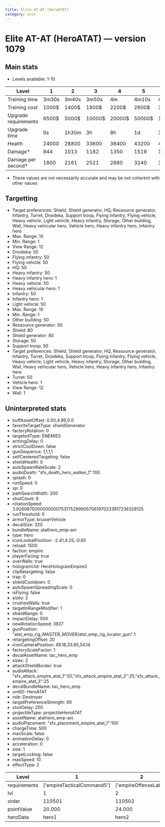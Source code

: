 ```yaml
---
title: Elite AT-AT (HeroATAT)
category: unit
---
```


# Elite AT-AT (HeroATAT) — version 1079

## Main stats

  * Levels available: 1-10

|Level               |1    |2    |3     |4     |5     |6      |7      |8      |9       |10      |
|--------------------|-----|-----|------|------|------|-------|-------|-------|--------|--------|
|Training time       |3m30s|3m40s|3m50s |4m    |4m10s |4m20s  |4m30s  |4m40s  |4m50s   |5m      |
|Training cost       |1000$|1400$|1800$ |2200$ |2600$ |3000$  |3400$  |3800$  |4200$   |4600$   |
|Upgrade requirements|6500$|5000$|10000$|20000$|50000$|135000$|225000$|450000$|1500000$|2500000$|
|Upgrade time        |0s   |1h30m|3h    |8h    |1d    |3d     |5d     |1w     |1w3d    |2w      |
|Health              |24000|28800|33600 |38400 |43200 |48000  |52800  |57600  |62400   |72000   |
|Damage*             |844  |1013 |1182  |1350  |1519  |1688   |1857   |2025   |2194    |2532    |
|Damage per second*  |1800 |2161 |2521  |2880  |3240  |3601   |3961   |4320   |4680    |5401    |

* These values are not necessarily accurate and may be not coherent with other values

## Targetting

  * Target preferences: Shield, Shield generator, HQ, Ressource generator, Infantry, Turret, Droideka, Support troop, Flying infantry, Flying vehicle, Heavy vehicle, Light vehicle, Heavy infantry, Storage, Other building, Wall, Heavy vehicular hero, Vehicle hero, Heavy infantry hero, Infantry hero
  * Max. Range: 10
  * Min. Range: 1
  * View Range: 12
  * Droideka: 50
  * Flying infantry: 50
  * Flying vehicle: 50
  * HQ: 50
  * Heavy infantry: 50
  * Heavy infantry hero: 1
  * Heavy vehicle: 50
  * Heavy vehicular hero: 1
  * Infantry: 50
  * Infantry hero: 1
  * Light vehicle: 50
  * Max. Range: 10
  * Min. Range: 1
  * Other building: 50
  * Ressource generator: 50
  * Shield: 80
  * Shield generator: 80
  * Storage: 50
  * Support troop: 50
  * Target preferences: Shield, Shield generator, HQ, Ressource generator, Infantry, Turret, Droideka, Support troop, Flying infantry, Flying vehicle, Heavy vehicle, Light vehicle, Heavy infantry, Storage, Other building, Wall, Heavy vehicular hero, Vehicle hero, Heavy infantry hero, Infantry hero
  * Turret: 50
  * Vehicle hero: 1
  * View Range: 12
  * Wall: 1

## Uninterpreted stats

  * buffAssetOffset: 0.00,4.96,0.0
  * favoriteTargetType: shieldGenerator
  * factoryRotation: 0
  * targetedType: ENEMIES
  * armingDelay: 0
  * strictCoolDown: false
  * gunSequence: 1,1,1,1
  * selfCenteredTargeting: false
  * shieldHealth: 0
  * autoSpawnRateScale: 2
  * audioDeath: "sfx_death_hero_walker_1":100
  * splash: 0
  * runSpeed: 0
  * xp: 0
  * pathSearchWidth: 200
  * shotCount: 8
  * rotationSpeed: 3.92698750000000007531752999057061970233917236328125
  * runThreshold: 0
  * armorType: bruiserVehicle
  * decalSize: 320
  * bundleName: atathero_emp-ani
  * type: hero
  * iconLookatPosition: -2.41,4.25,-0.65
  * reload: 1500
  * faction: empire
  * playerFacing: true
  * overWalls: true
  * hologramUid: HeroHologramEmpire2
  * clipRetargeting: false
  * trap: 0
  * shieldCooldown: 0
  * autoSpawnSpreadingScale: 0
  * isFlying: false
  * sizey: 2
  * crushesWalls: true
  * targetInRangeModifier: 1
  * shieldRange: 0
  * impactDelay: 500
  * newRotationSpeed: 3927
  * gunPosition: "atst_emp_rig_MASTER_MOVER/atst_emp_rig_locator_gun":1
  * retargetingOffset: 20
  * iconCameraPosition: 49.18,33.65,54.14
  * factoryScaleFactor: 1
  * decalAssetName: tac_hero_emp
  * sizex: 2
  * attackShieldBorder: true
  * audioAttack: "sfx_attack_empire_atat_1":50,"sfx_attack_empire_atat_2":25,"sfx_attack_empire_atat_3":25
  * decalBundleName: tac_hero_emp
  * unitID: HeroATAT
  * role: Destroyer
  * targetPreferenceStrength: 90
  * shotDelay: 250
  * projectileType: projectileHeroATAT
  * assetName: atathero_emp-ani
  * audioPlacement: "sfx_placement_empire_atat_1":100
  * chargeTime: 500
  * maxScale: false
  * animationDelay: 0
  * acceleration: 0
  * size: 1
  * targetLocking: false
  * maxSpeed: 10
  * effectType: 2

|Level       |1                         |2                    |3                    |4                    |5                    |6                    |7                    |8                    |9                    |10                    |
|------------|--------------------------|---------------------|---------------------|---------------------|---------------------|---------------------|---------------------|---------------------|---------------------|----------------------|
|requirements|['empireTacticalCommand5']|['empireOffenseLab2']|['empireOffenseLab3']|['empireOffenseLab4']|['empireOffenseLab5']|['empireOffenseLab6']|['empireOffenseLab7']|['empireOffenseLab8']|['empireOffenseLab9']|['empireOffenseLab10']|
|lvl         |1                         |2                    |3                    |4                    |5                    |6                    |7                    |8                    |9                    |10                    |
|order       |110501                    |110502               |110503               |110504               |110505               |110506               |110507               |110508               |110509               |110510                |
|pointValue  |20.000                    |24.000               |28.000               |32.000               |36.000               |40.000               |44.000               |48.000               |52.000               |60.000                |
|heroData    |hero1                     |hero2                |hero3                |hero4                |hero5                |hero6                |hero7                |hero8                |hero9                |hero10                |

